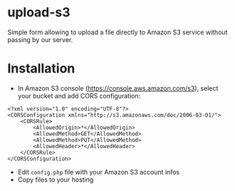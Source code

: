 upload-s3
=========

Simple form allowing to upload a file directly to Amazon S3 service without passing by our server.

# Installation

- In Amazon S3 console (https://console.aws.amazon.com/s3), select your bucket and add CORS configuration:
```
<?xml version="1.0" encoding="UTF-8"?>
<CORSConfiguration xmlns="http://s3.amazonaws.com/doc/2006-03-01/">
    <CORSRule>
        <AllowedOrigin>*</AllowedOrigin>
        <AllowedMethod>GET</AllowedMethod>
        <AllowedMethod>PUT</AllowedMethod>
        <AllowedHeader>*</AllowedHeader>
    </CORSRule>
</CORSConfiguration>
```

- Edit `config.php` file with your Amazon S3 account infos
- Copy files to your hosting

